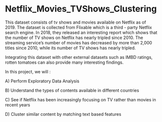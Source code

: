 # Netflix_Movies_TVShows_Clustering


This dataset consists of tv shows and movies available on Netflix as of 2019. The dataset is collected from Flixable which is a third - party Netflix search engine. In 2018, they released an interesting report which shows that the number of TV shows on Netflix has nearly tripled since 2010. The streaming service’s number of movies has decreased by more than 2,000 titles since 2010, while its number of TV shows has nearly tripled.

Integrating this dataset with other external datasets such as IMBD ratings, rotten tomatoes can also provide many interesting findings.

In this project, we will :

A) Perform Exploratory Data Analysis

B) Understand the types of contents available in different countries

C) See if Netflix has been increasingly focusing on TV rather than movies in recent years

D) Cluster similar content by matching text based features
